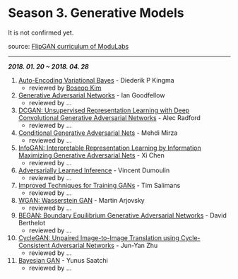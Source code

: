 # Season 3. Generative Models

It is not confirmed yet.

source: [FlipGAN curriculum of ModuLabs](http://www.modulabs.co.kr/Flip_GAN/17363)

---

***2018. 01. 20 ~ 2018. 04. 28***

1. [Auto-Encoding Variational Bayes](https://arxiv.org/pdf/1312.6114.pdf) - Diederik P Kingma
    - reviewed by [Boseop Kim](https://github.com/aisolab)
2. [Generative Adversarial Networks](https://arxiv.org/abs/1406.2661) - Ian Goodfellow
    - reviewed by ...
3. [DCGAN: Unsupervised Representation Learning with Deep Convolutional Generative Adversarial Networks](https://arxiv.org/abs/1511.06434) - Alec Radford
    - reviewed by ...
4. [Conditional Generative Adversarial Nets](https://arxiv.org/abs/1411.1784) - Mehdi Mirza
    - reviewed by ...
5. [InfoGAN: Interpretable Representation Learning by Information Maximizing Generative Adversarial Nets](https://arxiv.org/abs/1606.03657) - Xi Chen
    - reviewed by ...
6. [Adversarially Learned Inference](https://arxiv.org/abs/1606.00704) - Vincent Dumoulin
    - reviewed by ...
7. [Improved Techniques for Training GANs](https://arxiv.org/abs/1606.03498) - Tim Salimans
    - reviewed by ...
8. [WGAN: Wasserstein GAN](https://arxiv.org/abs/1701.07875) - Martin Arjovsky
    - reviewed by ...
9. [BEGAN: Boundary Equilibrium Generative Adversarial Networks](https://arxiv.org/abs/1703.10717) - David Berthelot
    - reviewed by ...
10. [CycleGAN: Unpaired Image-to-Image Translation using Cycle-Consistent Adversarial Networks](https://arxiv.org/abs/1703.10593) - Jun-Yan Zhu
    - reviewed by ...
11. [Bayesian GAN](https://arxiv.org/abs/1705.09558) - Yunus Saatchi
    - reviewed by ...
